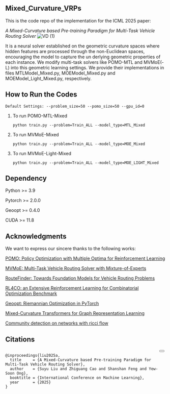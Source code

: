 ## Mixed_Curvature_VRPs
This is the code repo of the implementation for the ICML 2025 paper: 

*A Mixed-Curvature based Pre-training Paradigm for Multi-Task Vehicle Routing Solver*
![VD (1)](https://github.com/user-attachments/assets/b42447c2-b738-4aef-97b4-5e011f909f48)

It is a neural solver established on the geometric curvature spaces where hidden features are processed through the non-Euclidean spaces, encouraging the model to capture the un
derlying geometric properties of each instance. We modify multi-task solvers like POMO-MTL and MVMoE(-L) into this geometric learning settings. We provide their implementations in files MTLModel_Mixed.py, MOEModel_Mixed.py and MOEModel_Light_Mixed.py, respectively.

## How to Run the Codes

    Default Settings: --problem_size=50 --pomo_size=50 --gpu_id=0

1. To run POMO-MTL-Mixed
   
       python train.py --problem=Train_ALL --model_type=MTL_Mixed
   
3. To run MVMoE-Mixed
   
       python train.py --problem=Train_ALL --model_type=MOE_Mixed
   
5. To run MVMoE-Light-Mixed
   
       python train.py --problem=Train_ALL --model_type=MOE_LIGHT_Mixed

## Dependency
Python >= 3.9

Pytorch >= 2.0.0

Geoopt >= 0.4.0

CUDA >= 11.8

## Acknowledgments
We want to express our sincere thanks to the following works:

[POMO: Policy Optimization with Multiple Optima for Reinforcement Learning](https://github.com/yd-kwon/POMO)

[MVMoE: Multi-Task Vehicle Routing Solver with Mixture-of-Experts](https://github.com/RoyalSkye/Routing-MVMoE)

[RouteFinder: Towards Foundation Models for Vehicle Routing Problems](https://github.com/ai4co/routefinder)

[RL4CO: an Extensive Reinforcement Learning for Combinatorial Optimization Benchmark](https://github.com/ai4co/rl4co)

[Geoopt: Riemannian Optimization in PyTorch](https://github.com/geoopt/geoopt)

[Mixed-Curvature Transformers for Graph Representation Learning](https://openreview.net/forum?id=DFnk58DwTE) 

[Community detection on networks with ricci flow](https://github.com/saibalmars/GraphRicciCurvature)

## Citations

  <div style="position: relative">
    <button onclick="navigator.clipboard.writeText(document.getElementById('bibtex-cite').innerText)" style="position: absolute; top: 4px; right: 4px;"></button>
    <pre id="bibtex-cite"><code>
@inproceedings{liu2025a,
  title     = {A Mixed-Curvature based Pre-training Paradigm for Multi-Task Vehicle Routing Solver},
  author    = {Suyu Liu and Zhiguang Cao and Shanshan Feng and Yew-Soon Ong},
  booktitle = {International Conference on Machine Learning},
  year      = {2025}
}
    </code></pre>
  </div>



